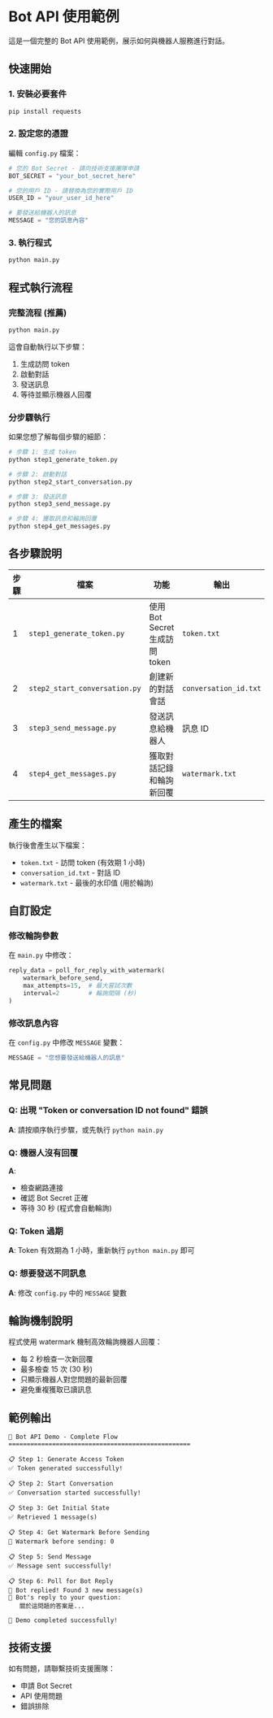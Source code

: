 # Bot API 使用範例

這是一個完整的 Bot API 使用範例，展示如何與機器人服務進行對話。

## 快速開始

### 1. 安裝必要套件
```bash
pip install requests
```

### 2. 設定您的憑證
編輯 `config.py` 檔案：
```python
# 您的 Bot Secret - 請向技術支援團隊申請
BOT_SECRET = "your_bot_secret_here"

# 您的用戶 ID - 請替換為您的實際用戶 ID
USER_ID = "your_user_id_here"

# 要發送給機器人的訊息
MESSAGE = "您的訊息內容"
```

### 3. 執行程式
```bash
python main.py
```

## 程式執行流程

### 完整流程 (推薦)
```bash
python main.py
```
這會自動執行以下步驟：
1. 生成訪問 token
2. 啟動對話
3. 發送訊息
4. 等待並顯示機器人回覆

### 分步驟執行
如果您想了解每個步驟的細節：

```bash
# 步驟 1: 生成 token
python step1_generate_token.py

# 步驟 2: 啟動對話
python step2_start_conversation.py

# 步驟 3: 發送訊息
python step3_send_message.py

# 步驟 4: 獲取訊息和輪詢回覆
python step4_get_messages.py
```

## 各步驟說明

| 步驟 | 檔案 | 功能 | 輸出 |
|------|------|------|------|
| 1 | `step1_generate_token.py` | 使用 Bot Secret 生成訪問 token | `token.txt` |
| 2 | `step2_start_conversation.py` | 創建新的對話會話 | `conversation_id.txt` |
| 3 | `step3_send_message.py` | 發送訊息給機器人 | 訊息 ID |
| 4 | `step4_get_messages.py` | 獲取對話記錄和輪詢新回覆 | `watermark.txt` |

## 產生的檔案

執行後會產生以下檔案：
- `token.txt` - 訪問 token (有效期 1 小時)
- `conversation_id.txt` - 對話 ID
- `watermark.txt` - 最後的水印值 (用於輪詢)

## 自訂設定

### 修改輪詢參數
在 `main.py` 中修改：
```python
reply_data = poll_for_reply_with_watermark(
    watermark_before_send, 
    max_attempts=15,  # 最大嘗試次數
    interval=2        # 輪詢間隔 (秒)
)
```

### 修改訊息內容
在 `config.py` 中修改 `MESSAGE` 變數：
```python
MESSAGE = "您想要發送給機器人的訊息"
```

## 常見問題

### Q: 出現 "Token or conversation ID not found" 錯誤
**A**: 請按順序執行步驟，或先執行 `python main.py`

### Q: 機器人沒有回覆
**A**: 
- 檢查網路連接
- 確認 Bot Secret 正確
- 等待 30 秒 (程式會自動輪詢)

### Q: Token 過期
**A**: Token 有效期為 1 小時，重新執行 `python main.py` 即可

### Q: 想要發送不同訊息
**A**: 修改 `config.py` 中的 `MESSAGE` 變數

## 輪詢機制說明

程式使用 watermark 機制高效輪詢機器人回覆：
- 每 2 秒檢查一次新回覆
- 最多檢查 15 次 (30 秒)
- 只顯示機器人對您問題的最新回覆
- 避免重複獲取已讀訊息

## 範例輸出

```
🤖 Bot API Demo - Complete Flow
==================================================

📋 Step 1: Generate Access Token
✅ Token generated successfully!

📋 Step 2: Start Conversation  
✅ Conversation started successfully!

📋 Step 3: Get Initial State
✅ Retrieved 1 message(s)

📋 Step 4: Get Watermark Before Sending
📌 Watermark before sending: 0

📋 Step 5: Send Message
✅ Message sent successfully!

📋 Step 6: Poll for Bot Reply
🎉 Bot replied! Found 3 new message(s)
🤖 Bot's reply to your question:
   關於這問題的答案是...

🎉 Demo completed successfully!
```

## 技術支援

如有問題，請聯繫技術支援團隊：
- 申請 Bot Secret
- API 使用問題
- 錯誤排除 